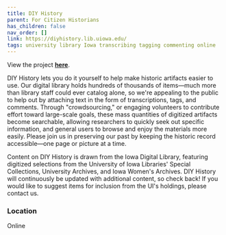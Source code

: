 ```yaml
---
title: DIY History
parent: For Citizen Historians
has_children: false
nav_order: []
link: https://diyhistory.lib.uiowa.edu/
tags: university library Iowa transcribing tagging commenting online
---
```


View the project [**here**](https://diyhistory.lib.uiowa.edu/).

DIY History lets you do it yourself to help make historic artifacts easier to use. Our digital library holds hundreds of thousands of items—much more than library staff could ever catalog alone, so we're appealing to the public to help out by attaching text in the form of transcriptions, tags, and comments. Through "crowdsourcing," or engaging volunteers to contribute effort toward large-scale goals, these mass quantities of digitized artifacts become searchable, allowing researchers to quickly seek out specific information, and general users to browse and enjoy the materials more easily. Please join us in preserving our past by keeping the historic record accessible—one page or picture at a time.

Content on DIY History is drawn from the Iowa Digital Library, featuring digitized selections from the University of Iowa Libraries' Special Collections, University Archives, and Iowa Women's Archives. DIY History will continuously be updated with additional content, so check back! If you would like to suggest items for inclusion from the UI's holdings, please contact us.

### Location
Online
